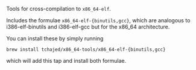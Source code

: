 Tools for cross-compilation to `x86_64-elf`.

Includes the formulae `x86_64-elf-{binutils,gcc}`, which are analogous to
i386-elf-binutils and i386-elf-gcc but for the x86\_64 architecture.

You can install these by simply running

```
brew install tchajed/x86_64-tools/x86_64-elf-{binutils,gcc}
```

which will add this tap and install both formulae.
